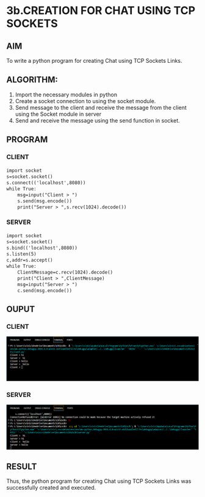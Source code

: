 # 3b.CREATION FOR CHAT USING TCP SOCKETS
## AIM
To write a python program for creating Chat using TCP Sockets Links.
## ALGORITHM:
1. Import the necessary modules in python
2. Create a socket connection to using the socket module.
3. Send message to the client and receive the message from the client using the Socket module in
 server
4. Send and receive the message using the send function in socket.
## PROGRAM
### CLIENT
```
import socket
s=socket.socket()
s.connect(('localhost',8080))
while True:
    msg=input("Client > ")
    s.send(msg.encode())
    print("Server > ",s.recv(1024).decode())

```
### SERVER
```
import socket
s=socket.socket()
s.bind(('localhost',8080))
s.listen(5)
c,addr=s.accept()
while True:
    ClientMessage=c.recv(1024).decode()
    print("Client > ",ClientMessage)
    msg=input("Server > ")
    c.send(msg.encode())

```
## OUPUT
### CLIENT
![alt text](<Screenshot 2024-04-29 141027-1.png>)
### SERVER
![alt text](<Screenshot 2024-04-29 141109.png>)
## RESULT
Thus, the python program for creating Chat using TCP Sockets Links was successfully 
created and executed.

